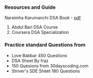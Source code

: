 ### Resources and Guide

Narsimha Karumanchi DSA Book - [pdf](http://www.dhimangaurav.com/docs/data.pdf)


1) Abdul Bari DSA Course
2) Coursera DSA Specialization


### Practice standard Questions from

   - Love Babbar 450 Questions
   - DSA Sheet By fraz
   - 150 Quesions from 30dayscoding.com
   - Striver's SDE Sheet 180 Questions
